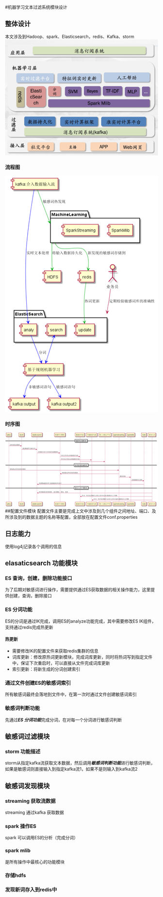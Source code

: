 #机器学习文本过滤系统模块设计

## 整体设计
本文涉及到Hadoop、spark、Elasticsearch，redis、Kafka、storm 
![](架构图.png)
### 流程图
![](Framework.png)
### 时序图
![](时序图.png)
##配置文件模块
配置文件主要是完成上文中涉及到几个组件之间地址、端口、及所涉及到的数据主题的名称等配置，全部放在配置文件conf.properties
## 日志能力
使用log4j记录各个调用的信息
## elasaticsearch 功能模块
### ES 查询，创建，删除功能接口
为了后期对敏感词进行操作，需要提供通过ES获取数据的相关操作能力，这里提供创建，查询，删除接口
### ES 分词功能
ES的分词是通过IK完成，调用ES的analyze功能完成，其中需要修改ES IK组件，支持通过redis完成热更新
#### 热更新
* 需要修改IK的配置文件来获取redis集群的信息
* 词库更新：修改原热词更新模块，完成词库更新，同时将热词写到指定文件中，保证下次重启时，可以直接从文件完成词库更新
* 索引更新：将新生成的分词创建索引

### 通过文件创建ES的敏感词索引
所有敏感词最终会落地到文件中，在第一次时通过文件创建敏感词索引
### 敏感词判断功能
先通过***ES 分词功能***完成分词，在对每一个分词进行敏感词判断
## 敏感词过滤模块
### storm 功能描述
storm从指定kafka流获取文本数据，然后调用***敏感词判断功能***进行敏感词判断，如果是敏感词则直接输入到指定kafka流1，如果不是则输入到kafka流2

## 敏感词发现模块
### streaming 获取流数据
streaming 通过kafka 获取数据 
### spark 操作ES
spark 可以调用ES的分析（完成分词）
### spark mlib
是所有操作中最核心的功能模块
### 存储hdfs
### 发现新词存入到redis中





	





